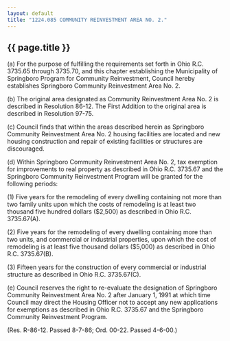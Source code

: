 ```yaml
---
layout: default 
title: "1224.085 COMMUNITY REINVESTMENT AREA NO. 2."
---
```


{{ page.title }}
----------------

​(a) For the purpose of fulfilling the requirements set forth in Ohio
R.C. 3735.65 through 3735.70, and this chapter establishing the
Municipality of Springboro Program for Community Reinvestment, Council
hereby establishes Springboro Community Reinvestment Area No. 2.

​(b) The original area designated as Community Reinvestment Area No. 2
is described in Resolution 86-12. The First Addition to the original
area is described in Resolution 97-75.

​(c) Council finds that within the areas described herein as Springboro
Community Reinvestment Area No. 2 housing facilities are located and new
housing construction and repair of existing facilities or structures are
discouraged.

​(d) Within Springboro Community Reinvestment Area No. 2, tax exemption
for improvements to real property as described in Ohio R.C. 3735.67 and
the Springboro Community Reinvestment Program will be granted for the
following periods:

​(1) Five years for the remodeling of every dwelling containing not more
than two family units upon which the costs of remodeling is at least two
thousand five hundred dollars (\$2,500) as described in Ohio R.C.
3735.67(A).

​(2) Five years for the remodeling of every dwelling containing more
than two units, and commercial or industrial properties, upon which the
cost of remodeling is at least five thousand dollars (\$5,000) as
described in Ohio R.C. 3735.67(B).

​(3) Fifteen years for the construction of every commercial or
industrial structure as described in Ohio R.C. 3735.67(C).

​(e) Council reserves the right to re-evaluate the designation of
Springboro Community Reinvestment Area No. 2 after January 1, 1991 at
which time Council may direct the Housing Officer not to accept any new
applications for exemptions as described in Ohio R.C. 3735.67 and the
Springboro Community Reinvestment Program.

(Res. R-86-12. Passed 8-7-86; Ord. 00-22. Passed 4-6-00.)
